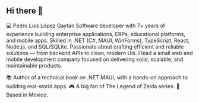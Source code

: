 ## Hi there 👋

<!--
**pedrogaytan1435/pedrogaytan1435** is a ✨ _special_ ✨ repository because its `README.md` (this file) appears on your GitHub profile.

Here are some ideas to get you started:

- 🔭 I’m currently working on ...
- 🌱 I’m currently learning ...
- 👯 I’m looking to collaborate on ...
- 🤔 I’m looking for help with ...
- 💬 Ask me about ...
- 📫 How to reach me: ...
- 😄 Pronouns: ...
- ⚡ Fun fact: ...
-->

💻 Pedro Luis López Gaytán
Software developer with 7+ years of experience building enterprise applications, ERPs, educational platforms, and mobile apps. Skilled in .NET (C#, MAUI, WinForms), TypeScript, React, Node.js, and SQL/SQLite. Passionate about crafting efficient and reliable solutions — from backend APIs to clean, modern UIs. I lead a small web and mobile development company focused on delivering solid, scalable, and maintainable products.

📚 Author of a technical book on .NET MAUI, with a hands-on approach to building real-world apps.
🎮 A big fan of The Legend of Zelda series.
📍 Based in Mexico.
